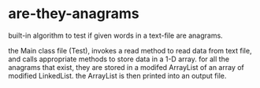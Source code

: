 # are-they-anagrams
built-in algorithm to test if given words in a text-file are anagrams. 

the Main class file (Test), invokes a read method to read data from text file, and calls appropriate methods to store data in a 1-D array.
for all the anagrams that exist, they are stored in a modifed ArrayList of an array of modified LinkedList.
the ArrayList is then printed into an output file.

